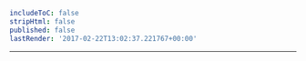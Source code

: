 ```yaml
includeToC: false
stripHtml: false
published: false
lastRender: '2017-02-22T13:02:37.221767+00:00'

```
---




































































